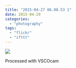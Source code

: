 ```yaml
---
title: "2015-04-27 06.08.53 1"
date: 2015-04-29
categories: 
  - "photography"
tags: 
  - "flickr"
  - "ifttt"
---
```


![](https://farm9.staticflickr.com/8775/16692460883_f6fd437008_b.jpg)  

Processed with VSCOcam
